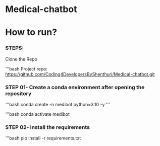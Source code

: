 # Medical-chatbot

# How to run?
### STEPS:

Clone the Repo

'''bash
Project repo: https://github.com/Coding4DevelopersByShenthuri/Medical-chatbot.git


### STEP 01- Create a conda environment after opening the repository

'''bash
conda create -n medibot python=3.10 -y
'''

'''bash
conda activate medibot


### STEP 02- install the requirements
'''bash
pip install -r requirements.txt